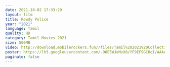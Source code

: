 ```yaml
---
date: 2021-10-02 17:33:29
layout: film
title: Rowdy Police
year: "2021"
language: Tamil
quality: HD
category: Tamil Movies 2021
size: 500MB
video: http://download.mobilerockers.fun//files/Tamil%202021%20Collection/Rowdy%20Police%20(2021)/Rowdy%20Police%20(2021)%20Full%20Movies/Rowdy%20Police%20(2021)%20HDRip/Rowdy%20Police%20(2021)%20HDRip%20Single%20Part.mp4
poster: https://lh3.googleusercontent.com/-O6E5WJeMvX0/YF9EF9GCHqI/AAAAAAAACZg/FmbOCd41IVQ9EUkf4fnOQYIRe7D9-WrRACLcBGAsYHQ/w387-h640/image.png
paginate: false
---
```

